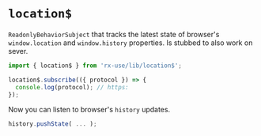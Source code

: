 # `location$`

`ReadonlyBehaviorSubject` that tracks the latest state of browser's `window.location`
and `window.history` properties. Is stubbed to also work on sever.

```ts
import { location$ } from 'rx-use/lib/location$';

location$.subscribe(({ protocol }) => {
  console.log(protocol); // https:
});
```

Now you can listen to browser's `history` updates.

```js
history.pushState( ... );
```
